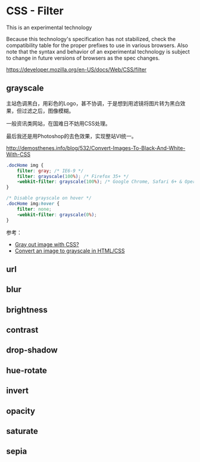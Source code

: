 # CSS - Filter

This is an experimental technology

Because this technology's specification has not stabilized, check the compatibility table for the proper prefixes to use
in various browsers. Also note that the syntax and behavior of an experimental technology is subject to change in future
versions of browsers as the spec changes.

https://developer.mozilla.org/en-US/docs/Web/CSS/filter


## grayscale

主站色调黑白，用彩色的Logo，甚不协调，于是想到用滤镜将图片转为黑白效果，但过滤之后，图像模糊。

一般资讯类网站，在国难日不妨用CSS处理。

最后我还是用Photoshop的去色效果，实现整站VI统一。


http://demosthenes.info/blog/532/Convert-Images-To-Black-And-White-With-CSS


```css
.docHome img {
    filter: gray; /* IE6-9 */
    filter: grayscale(100%); /* Firefox 35+ */
    -webkit-filter: grayscale(100%); /* Google Chrome, Safari 6+ & Opera 15+ */
}

/* Disable grayscale on hover */
.docHome img:hover {
    filter: none;
    -webkit-filter: grayscale(0%);
}
```

参考：

* [Gray out image with CSS?](http://stackoverflow.com/a/286279/4766670)
* [Convert an image to grayscale in HTML/CSS](http://stackoverflow.com/a/8612047/4766670)

## url

## blur

## brightness

## contrast

## drop-shadow

## hue-rotate

## invert

## opacity

## saturate

## sepia
